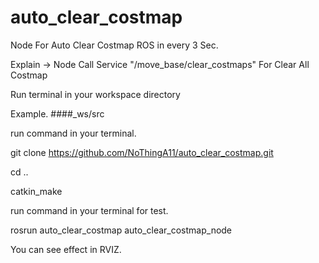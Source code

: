 # auto_clear_costmap
Node For Auto Clear Costmap ROS in every 3 Sec.

Explain -> Node Call Service "/move_base/clear_costmaps" For Clear All Costmap

Run terminal in your workspace directory

Example. ####_ws/src

run command in your terminal.

git clone https://github.com/NoThingA11/auto_clear_costmap.git

cd ..

catkin_make

run command in your terminal for test.

rosrun auto_clear_costmap auto_clear_costmap_node

You can see effect in RVIZ.
